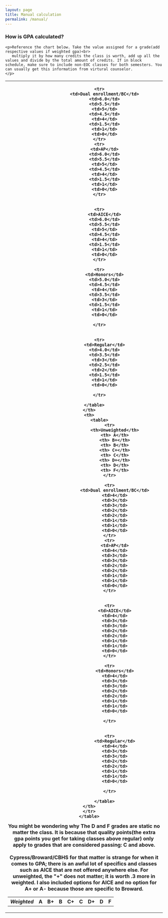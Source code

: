 ```yaml
---
layout: page
title: Manual calculation
permalink: /manual/
---
```

<head>
<link rel="stylesheet" href='/assets/main.css'>
<link rel="stylesheet" href="/assets/inputs.css">
<title>Manual calculation</title>
</head>
<div class="post-content">
        <h3><strong>How is GPA calculated?</strong></h3>

    <p>Reference the chart below. Take the value assigned for a grade(add respective values if weighted gpa)<br>
       multiply it by how many credits the class is worth, add up all the values and divide by the total amount of credits. If in block schedule, make sure to include non-EOC classes for both semesters. You can usually get this information from virtural counselor.
    </p>
 <table>
     <tr>
         <th>
            <table>
                <tr>
                    <th><em>Weighted</em></th>
                    <th> A</th>
                    <th> B+</th>
                    <th> B</th>
                    <th> C+</th>
                    <th> C</th>
                    <th> D+</th>
                    <th> D</th>
                    <th> F</th>
                </tr>
                

                <tr>
                    <td>Dual enrollment/BC</td>
                    <td>6.0</td>
                    <td>5.5</td>
                    <td>5</td>
                    <td>4.5</td>
                    <td>4</td>
                    <td>1.5</td>
                    <td>1</td>
                    <td>0</td>
                </tr>
                <tr>
                    <td>AP</td>
                    <td>6.0</td>
                    <td>5.5</td>
                    <td>5</td>
                    <td>4.5</td>
                    <td>4</td>
                    <td>1.5</td>
                    <td>1</td>
                    <td>0</td>
                </tr>

                
                <tr>
                    <td>AICE</td>
                    <td>6.0</td>
                    <td>5.5</td>
                    <td>5</td>
                    <td>4.5</td>
                    <td>4</td>
                    <td>1.5</td>
                    <td>1</td>
                    <td>0</td>
                </tr>

                <tr>
                    <td>Honors</td>
                    <td>5.0</td>
                    <td>4.5</td>
                    <td>4</td>
                    <td>3.5</td>
                    <td>3</td>
                    <td>1.5</td>
                    <td>1</td>
                    <td>0</td>

                </tr>


                <tr>
                    <td>Regular</td>
                    <td>4.0</td>
                    <td>3.5</td>
                    <td>3</td>
                    <td>2.5</td>
                    <td>2</td>
                    <td>1.5</td>
                    <td>1</td>
                    <td>0</td>

                </tr>

            </table>
        </th>
        <th>
                <table>
                        <tr>
                            <th>Unweighted</th>
                            <th> A</th>
                            <th> B+</th>
                            <th> B</th>
                            <th> C+</th>
                            <th> C</th>
                            <th> D+</th>
                            <th> D</th>
                            <th> F</th>
                        </tr>
                        
                        <tr>
                            <td>Dual enrollment/BC</td>
                            <td>4</td>
                            <td>3</td>
                            <td>3</td>
                            <td>2</td>
                            <td>2</td>
                            <td>1</td>
                            <td>1</td>
                            <td>0</td>
                        </tr>
                        <tr>
                            <td>AP</td>
                            <td>4</td>
                            <td>3</td>
                            <td>3</td>
                            <td>2</td>
                            <td>2</td>
                            <td>1</td>
                            <td>1</td>
                            <td>0</td>
                        </tr>
        
                        
                        <tr>
                            <td>AICE</td>
                            <td>4</td>
                            <td>3</td>
                            <td>3</td>
                            <td>2</td>
                            <td>2</td>
                            <td>1</td>
                            <td>1</td>
                            <td>0</td>
                        </tr>
        
                        <tr>
                            <td>Honors</td>
                            <td>4</td>
                            <td>3</td>
                            <td>3</td>
                            <td>2</td>
                            <td>2</td>
                            <td>1</td>
                            <td>1</td>
                            <td>0</td>
        
                        </tr>
        
        
                        <tr>
                            <td>Regular</td>
                            <td>4</td>
                            <td>3</td>
                            <td>3</td>
                            <td>2</td>
                            <td>2</td>
                            <td>1</td>
                            <td>1</td>
                            <td>0</td>
        
                        </tr>
        
                    </table>
        </th>
        </tr>
        </table>

  </div>
  You might be wondering why The D and F grades are static no matter the class. It is because that quality points(the extra gpa points you get for taking classes above regular) only apply to grades that are considered passing: C and above.
  <br>
  <br>
  Cypress/Broward/CBHS for that matter is strange for when it comes to GPA; 
  there is an awful lot of specifics and classes such as AICE that are not
  offered anywhere else. For unweighted, the "+" does not matter; it is worth .3 more
  in weighted. I also included options for AICE and no option for A+ or A- because those 
  are specific to Broward.